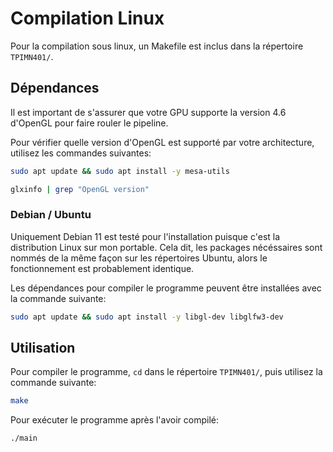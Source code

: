 # Compilation Linux

Pour la compilation sous linux, un Makefile est inclus
dans la répertoire `TPIMN401/`.

## Dépendances

Il est important de s'assurer que votre GPU supporte la version 4.6
d'OpenGL pour faire rouler le pipeline.

Pour vérifier quelle version d'OpenGL est supporté par votre architecture,
utilisez les commandes suivantes:

```bash
sudo apt update && sudo apt install -y mesa-utils
```

```bash
glxinfo | grep "OpenGL version"
```

### Debian / Ubuntu

Uniquement Debian 11 est testé pour l'installation puisque c'est la distribution
Linux sur mon portable. Cela dit, les packages nécéssaires sont nommés de la
même façon sur les répertoires Ubuntu, alors le fonctionnement est probablement identique.

Les dépendances pour compiler le programme peuvent être installées
avec la commande suivante:

```bash
sudo apt update && sudo apt install -y libgl-dev libglfw3-dev
```

## Utilisation

Pour compiler le programme, `cd` dans le répertoire `TPIMN401/`, puis
utilisez la commande suivante:

```bash
make
```

Pour exécuter le programme après l'avoir compilé:

```bash
./main
```
